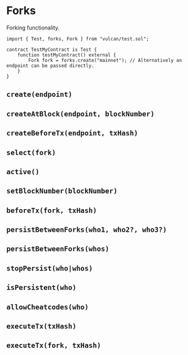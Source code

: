 # Forks

Forking functionality.

```solidity
import { Test, forks, Fork } from "vulcan/test.sol";

contract TestMyContract is Test {
    function testMyContract() external {
        Fork fork = forks.create("mainnet"); // Alternatively an endpoint can be passed directly.
    }
}
```

## `create(endpoint)`

## `createAtBlock(endpoint, blockNumber)`

## `createBeforeTx(endpoint, txHash)`

## `select(fork)`

## `active()`

## `setBlockNumber(blockNumber)`

## `beforeTx(fork, txHash)`

## `persistBetweenForks(who1, who2?, who3?)`
## `persistBetweenForks(whos)`

## `stopPersist(who|whos)`

## `isPersistent(who)`

## `allowCheatcodes(who)`

## `executeTx(txHash)`

## `executeTx(fork, txHash)`
